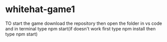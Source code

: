 # whitehat-game1
TO start the game download the repository then open the folder in vs code and in terminal type npm start(if doesn't work first type npm install then type npm start)

